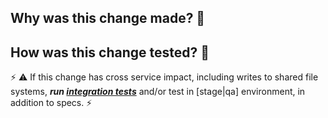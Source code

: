 ## Why was this change made? 🤔



## How was this change tested? 🤨

⚡ ⚠ If this change has cross service impact, including writes to shared file systems, ***run [integration tests](https://github.com/sul-dlss/infrastructure-integration-test)*** and/or test in [stage|qa] environment, in addition to specs. ⚡



